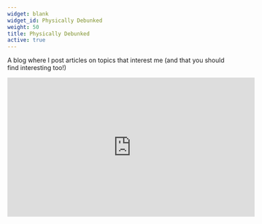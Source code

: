 ```yaml
---
widget: blank
widget_id: Physically Debunked
weight: 50
title: Physically Debunked
active: true
---
```

A blog where I post articles on topics that interest me (and that you should find interesting too!)



<iframe width="560" height="315" src="https://www.youtube.com/embed/iyhFjvApvm0" title="YouTube video player" frameborder="0" allow="accelerometer; autoplay; clipboard-write; encrypted-media; gyroscope; picture-in-picture" allowfullscreen></iframe>